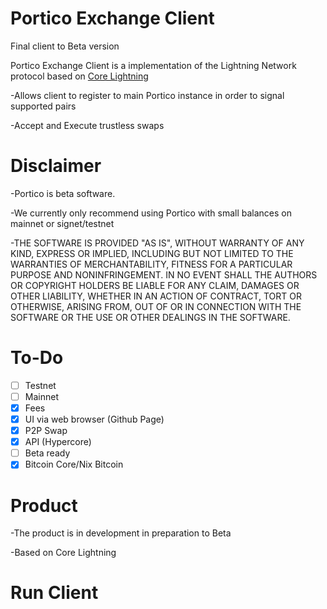 # Portico  Exchange Client

Final client to Beta version

Portico Exchange Client is a  implementation of the Lightning Network protocol based on [Core Lightning](https://github.com/PorticoExchange/PorticoExchangeFrontendClientV4)

-Allows client to register to main Portico instance in order to signal supported pairs

-Accept and Execute trustless swaps

# Disclaimer

-Portico is beta software.

-We currently only recommend using Portico with small balances on mainnet or signet/testnet

-THE SOFTWARE IS PROVIDED "AS IS", WITHOUT WARRANTY OF ANY KIND, EXPRESS OR IMPLIED, INCLUDING BUT NOT LIMITED TO THE WARRANTIES OF MERCHANTABILITY, FITNESS FOR A PARTICULAR PURPOSE AND NONINFRINGEMENT. IN NO EVENT SHALL THE AUTHORS OR COPYRIGHT HOLDERS BE LIABLE FOR ANY CLAIM, DAMAGES OR OTHER LIABILITY, WHETHER IN AN ACTION OF CONTRACT, TORT OR OTHERWISE, ARISING FROM, OUT OF OR IN CONNECTION WITH THE SOFTWARE OR THE USE OR OTHER DEALINGS IN THE SOFTWARE.

# To-Do
- [ ] Testnet
- [ ] Mainnet
- [X] Fees
- [X] UI via web browser (Github Page) 
- [X] P2P Swap
- [X] API (Hypercore)
- [ ] Beta ready
- [X] Bitcoin Core/Nix Bitcoin

# Product

-The product is in development in preparation to Beta

-Based on Core Lightning

# Run Client

